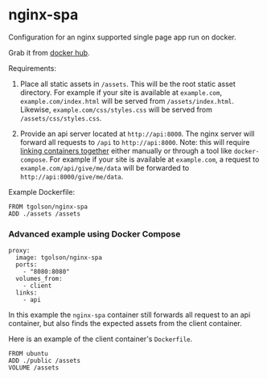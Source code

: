 # nginx-spa

Configuration for an nginx supported single page app run on docker.

Grab it from [docker hub](https://registry.hub.docker.com/u/tgolson/nginx-spa/).

Requirements:

1. Place all static assets in `/assets`. This will be the root static asset directory.
For example if your site is available at `example.com`, `example.com/index.html` will be served from `/assets/index.html`. Likewise, `example.com/css/styles.css` will be served from `/assets/css/styles.css`.

2. Provide an api server located at `http://api:8000`. The nginx server will forward all requests to `/api` to `http://api:8000`. Note: this will require [linking containers together](https://docs.docker.com/userguide/dockerlinks/) either manually or through a tool like `docker-compose`.
For example if your site is available at `example.com`, a request to `example.com/api/give/me/data` will be forwarded to `http://api:8000/give/me/data`.


Example Dockerfile:

```
FROM tgolson/nginx-spa
ADD ./assets /assets
```

### Advanced example using Docker Compose

```
proxy:
  image: tgolson/nginx-spa
  ports:
    - "8080:8080"
  volumes_from:
    - client
  links:
    - api
```

In this example the `nginx-spa` container still forwards all request to an api container, but also finds the expected assets from the client container.

Here is an example of the client container's `Dockerfile`.

```
FROM ubuntu
ADD ./public /assets
VOLUME /assets
```
